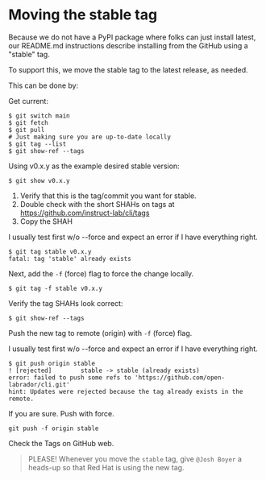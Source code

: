 Moving the stable tag
=====================

Because we do not have a PyPI package where folks can just install latest, our README.md instructions describe installing from the GitHub using a "stable" tag.

To support this, we move the stable tag to the latest release, as needed.

This can be done by:

Get current:

```ShellSession
$ git switch main
$ git fetch
$ git pull
# Just making sure you are up-to-date locally
$ git tag --list
$ git show-ref --tags
```

Using v0.x.y as the example desired stable version:

```ShellSession
$ git show v0.x.y
```

1. Verify that this is the tag/commit you want for stable.
2. Double check with the short SHAHs on tags at https://github.com/instruct-lab/cli/tags
3. Copy the SHAH

I usually test first w/o --force and expect an error if I have everything right.

```ShellSession
$ git tag stable v0.x.y
fatal: tag 'stable' already exists
```

Next, add the `-f` (force) flag to force the change locally.

```ShellSession
$ git tag -f stable v0.x.y
```

Verify the tag SHAHs look correct:
```ShellSession
$ git show-ref --tags
```

Push the new tag to remote (origin) with `-f` (force) flag.

I usually test first w/o --force and expect an error if I have everything right.
```ShellSession
$ git push origin stable
! [rejected]        stable -> stable (already exists)
error: failed to push some refs to 'https://github.com/open-labrador/cli.git'
hint: Updates were rejected because the tag already exists in the remote.

```

If you are sure. Push with force.
```ShellSession
git push -f origin stable
```

Check the Tags on GitHub web.

> PLEASE!  Whenever you move the `stable` tag, give `@Josh Boyer` a heads-up so that Red Hat is using the new tag.
